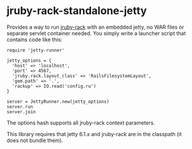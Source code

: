# jruby-rack-standalone-jetty

Provides a way to run [jruby-rack](https://github.com/jruby/jruby-rack) with an embedded jetty,
no WAR files or separate servlet container needed. You simply write a launcher script that contains
code like this:

    require 'jetty-runner'

    jetty_options = {
      'host' => 'localhost',
      'port' => 4567,
      'jruby.rack.layout_class' => 'RailsFilesystemLayout',
      'gem.path' => '.',
      'rackup' => IO.read('config.ru')
    }

    server = JettyRunner.new(jetty_options)
    server.run
    server.join 

The options hash supports all jruby-rack context parameters.

This library requires that jetty 6.1.x and jruby-rack are in the classpath (it does not bundle them).